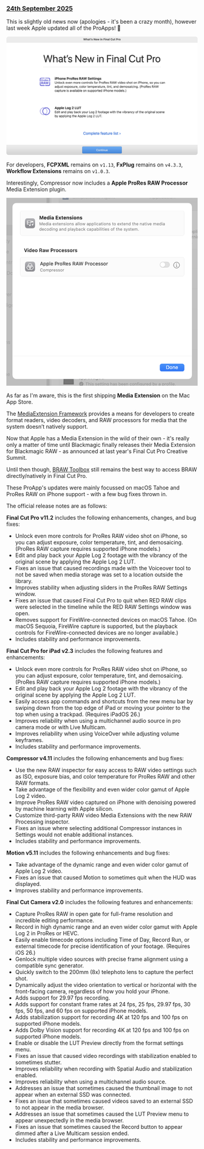 ### [24th September 2025](/news/20250924)

This is slightly old news now (apologies - it's been a crazy month), however last week Apple updated all of the ProApps! 🥳

![](/static/whats-new-fcp-11-2.png)

For developers, **FCPXML** remains on `v1.13`, **FxPlug** remains on `v4.3.3`, **Workflow Extensions** remains on `v1.0.3`.

Interestingly, Compressor now includes a **Apple ProRes RAW Processor** Media Extension plugin.

![](/static/media-extensions.png)

As far as I'm aware, this is the first shipping **Media Extension** on the Mac App Store.

The [MediaExtension Framework](https://developer.apple.com/documentation/mediaextension) provides a means for developers to create format readers, video decoders, and RAW processors for media that the system doesn’t natively support.

Now that Apple has a Media Extension in the wild of their own - it's really only a matter of time until Blackmagic finally releases their Media Extension for Blackmagic RAW - as announced at last year's Final Cut Pro Creative Summit.

Until then though, [BRAW Toolbox](https://brawtoolbox.fcp.cafe) still remains the best way to access BRAW directly/natively in Final Cut Pro.

These ProApp's updates were mainly focussed on macOS Tahoe and ProRes RAW on iPhone support - with a few bug fixes thrown in.

The official release notes are as follows:

**Final Cut Pro v11.2** includes the following enhancements, changes, and bug fixes:

- Unlock even more controls for ProRes RAW video shot on iPhone, so you can adjust exposure, color temperature, tint, and demosaicing. (ProRes RAW capture requires supported iPhone models.)
- Edit and play back your Apple Log 2 footage with the vibrancy of the original scene by applying the Apple Log 2 LUT.
- Fixes an issue that caused recordings made with the Voiceover tool to not be saved when media storage was set to a location outside the library.
- Improves stability when adjusting sliders in the ProRes RAW Settings window.
- Fixes an issue that caused Final Cut Pro to quit when RED RAW clips were selected in the timeline while the RED RAW Settings window was open.
- Removes support for FireWire-connected devices on macOS Tahoe. (On macOS Sequoia, FireWire capture is supported, but the playback controls for FireWire-connected devices are no longer available.)
- Includes stability and performance improvements.

**Final Cut Pro for iPad v2.3** includes the following features and enhancements:

- Unlock even more controls for ProRes RAW video shot on iPhone, so you can adjust exposure, color temperature, tint, and demosaicing. (ProRes RAW capture requires supported iPhone models.)
- Edit and play back your Apple Log 2 footage with the vibrancy of the original scene by applying the Apple Log 2 LUT.
- Easily access app commands and shortcuts from the new menu bar by swiping down from the top edge of iPad or moving your pointer to the top when using a trackpad. (Requires iPadOS 26.)
- Improves reliability when using a multichannel audio source in pro camera mode or with Live Multicam.
- Improves reliability when using VoiceOver while adjusting volume keyframes.
- Includes stability and performance improvements.

**Compressor v4.11** includes the following enhancements and bug fixes:

- Use the new RAW inspector for easy access to RAW video settings such as ISO, exposure bias, and color temperature for ProRes RAW and other RAW formats.
- Take advantage of the flexibility and even wider color gamut of Apple Log 2 video.
- Improve ProRes RAW video captured on iPhone with denoising powered by machine learning with Apple silicon.
- Customize third-party RAW video Media Extensions with the new RAW Processing inspector.
- Fixes an issue where selecting additional Compressor instances in Settings would not enable additional instances.
- Includes stability and performance improvements.

**Motion v5.11** includes the following enhancements and bug fixes:

- Take advantage of the dynamic range and even wider color gamut of Apple Log 2 video.
- Fixes an issue that caused Motion to sometimes quit when the HUD was displayed.
- Improves stability and performance improvements.

**Final Cut Camera v2.0** includes the following features and enhancements:

- Capture ProRes RAW in open gate for full-frame resolution and incredible editing performance.
- Record in high dynamic range and an even wider color gamut with Apple Log 2 in ProRes or HEVC.
- Easily enable timecode options including Time of Day, Record Run, or external timecode for precise identification of your footage. (Requires iOS 26.)
- Genlock multiple video sources with precise frame alignment using a compatible sync generator.
- Quickly switch to the 200mm (8x) telephoto lens to capture the perfect shot.
- Dynamically adjust the video orientation to vertical or horizontal with the front-facing camera, regardless of how you hold your iPhone.
- Adds support for 29.97 fps recording.
- Adds support for constant frame rates at 24 fps, 25 fps, 29.97 fps, 30 fps, 50 fps, and 60 fps on supported iPhone models.
- Adds stabilization support for recording 4K at 120 fps and 100 fps on supported iPhone models.
- Adds Dolby Vision support for recording 4K at 120 fps and 100 fps on supported iPhone models.
- Enable or disable the LUT Preview directly from the format settings menu.
- Fixes an issue that caused video recordings with stabilization enabled to sometimes stutter.
- Improves reliability when recording with Spatial Audio and stabilization enabled.
- Improves reliability when using a multichannel audio source.
- Addresses an issue that sometimes caused the thumbnail image to not appear when an external SSD was connected.
- Fixes an issue that sometimes caused videos saved to an external SSD to not appear in the media browser.
- Addresses an issue that sometimes caused the LUT Preview menu to appear unexpectedly in the media browser.
- Fixes an issue that sometimes caused the Record button to appear dimmed after a Live Multicam session ended.
- Includes stability and performance improvements.